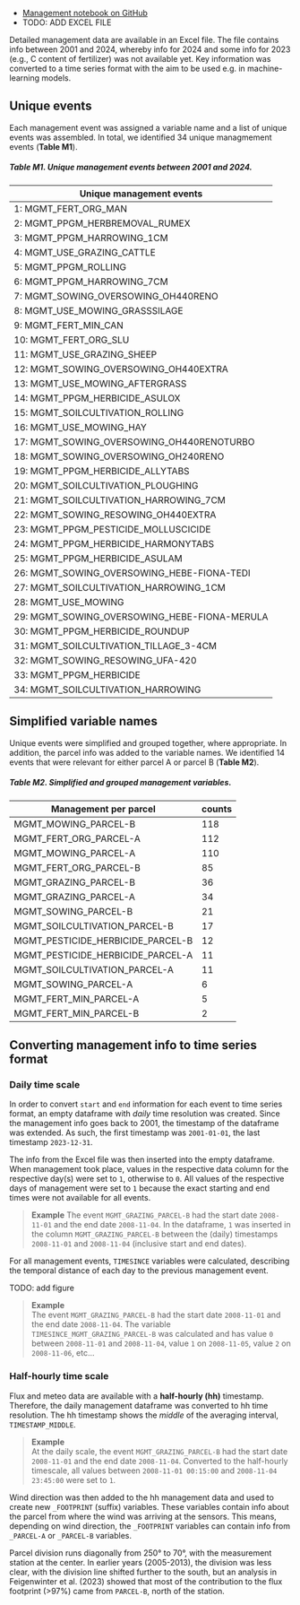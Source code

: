 - [Management notebook on GitHub](https://github.com/holukas/dataset_cha_fp2024_2005-2023/blob/main/notebooks/20_MANAGEMENT/22.0_ConvertMgmtToTimeseries_Correction.ipynb)
- TODO: ADD EXCEL FILE

Detailed management data are available in an Excel file. The file contains info between 2001 and 2024, whereby info for 2024 and some info for 2023 (e.g., C content of fertilizer) was not available yet. Key information was converted to a time series format with the aim to be used e.g. in machine-learning models.

## Unique events

Each management event was assigned a variable name and a list of unique events was assembled. In total, we identified 34 unique managmement events (**Table M1**).

##### **Table M1**. Unique management events between 2001 and 2024.

| Unique management events                     |
| -------------------------------------------- |
| 1: MGMT_FERT_ORG_MAN                         |
| 2: MGMT_PPGM_HERBREMOVAL_RUMEX               |
| 3: MGMT_PPGM_HARROWING_1CM                   |
| 4: MGMT_USE_GRAZING_CATTLE                   |
| 5: MGMT_PPGM_ROLLING                         |
| 6: MGMT_PPGM_HARROWING_7CM                   |
| 7: MGMT_SOWING_OVERSOWING_OH440RENO          |
| 8: MGMT_USE_MOWING_GRASSSILAGE               |
| 9: MGMT_FERT_MIN_CAN                         |
| 10: MGMT_FERT_ORG_SLU                        |
| 11: MGMT_USE_GRAZING_SHEEP                   |
| 12: MGMT_SOWING_OVERSOWING_OH440EXTRA        |
| 13: MGMT_USE_MOWING_AFTERGRASS               |
| 14: MGMT_PPGM_HERBICIDE_ASULOX               |
| 15: MGMT_SOILCULTIVATION_ROLLING             |
| 16: MGMT_USE_MOWING_HAY                      |
| 17: MGMT_SOWING_OVERSOWING_OH440RENOTURBO    |
| 18: MGMT_SOWING_OVERSOWING_OH240RENO         |
| 19: MGMT_PPGM_HERBICIDE_ALLYTABS             |
| 20: MGMT_SOILCULTIVATION_PLOUGHING           |
| 21: MGMT_SOILCULTIVATION_HARROWING_7CM       |
| 22: MGMT_SOWING_RESOWING_OH440EXTRA          |
| 23: MGMT_PPGM_PESTICIDE_MOLLUSCICIDE         |
| 24: MGMT_PPGM_HERBICIDE_HARMONYTABS          |
| 25: MGMT_PPGM_HERBICIDE_ASULAM               |
| 26: MGMT_SOWING_OVERSOWING_HEBE-FIONA-TEDI   |
| 27: MGMT_SOILCULTIVATION_HARROWING_1CM       |
| 28: MGMT_USE_MOWING                          |
| 29: MGMT_SOWING_OVERSOWING_HEBE-FIONA-MERULA |
| 30: MGMT_PPGM_HERBICIDE_ROUNDUP              |
| 31: MGMT_SOILCULTIVATION_TILLAGE_3-4CM       |
| 32: MGMT_SOWING_RESOWING_UFA-420             |
| 33: MGMT_PPGM_HERBICIDE                      |
| 34: MGMT_SOILCULTIVATION_HARROWING           |

## Simplified variable names

Unique events were simplified and grouped together, where appropriate. In addition, the parcel info was added to the variable names. We identified 14 events that were relevant for either parcel A or parcel B (**Table M2**).

##### **Table M2**. Simplified and grouped management variables.

| Management per parcel             | counts |
| --------------------------------- | ---------- |
| MGMT_MOWING_PARCEL-B              | 118        |
| MGMT_FERT_ORG_PARCEL-A            | 112        |
| MGMT_MOWING_PARCEL-A              | 110        |
| MGMT_FERT_ORG_PARCEL-B            | 85         |
| MGMT_GRAZING_PARCEL-B             | 36         |
| MGMT_GRAZING_PARCEL-A             | 34         |
| MGMT_SOWING_PARCEL-B              | 21         |
| MGMT_SOILCULTIVATION_PARCEL-B     | 17         |
| MGMT_PESTICIDE_HERBICIDE_PARCEL-B | 12         |
| MGMT_PESTICIDE_HERBICIDE_PARCEL-A | 11         |
| MGMT_SOILCULTIVATION_PARCEL-A     | 11         |
| MGMT_SOWING_PARCEL-A              | 6          |
| MGMT_FERT_MIN_PARCEL-A            | 5          |
| MGMT_FERT_MIN_PARCEL-B            | 2          |

## Converting management info to time series format

### Daily time scale

In order to convert `start` and `end` information for each event to time series format, an empty dataframe with _daily_ time resolution was created. Since the management info goes back to 2001, the timestamp of the dataframe was extended. As such, the first timestamp was `2001-01-01`, the last timestamp `2023-12-31`.

The info from the Excel file was then inserted into the empty dataframe. When management took place, values in the respective data column for the respective day(s) were set to `1`, otherwise to `0`. All values of the respective days of management were set to `1` because the exact starting and end times were not available for all events.


> **Example**
> The event `MGMT_GRAZING_PARCEL-B` had the start date `2008-11-01` and the end date `2008-11-04`. In the dataframe, `1` was inserted in the column `MGMT_GRAZING_PARCEL-B` between the (daily) timestamps `2008-11-01` and `2008-11-04` (inclusive start and end dates).  
 
For all management events, `TIMESINCE` variables were calculated, describing the temporal distance of each day to the previous management event.

TODO: add figure

> **Example**  
> The event `MGMT_GRAZING_PARCEL-B` had the start date `2008-11-01` and the end date `2008-11-04`. The variable `TIMESINCE_MGMT_GRAZING_PARCEL-B` was calculated and has value `0` between `2008-11-01` and `2008-11-04`, value `1` on `2008-11-05`, value `2` on `2008-11-06`, etc...  
### Half-hourly time scale

Flux and meteo data are available with a **half-hourly (hh)** timestamp. Therefore, the daily management dataframe was converted to hh time resolution. The hh timestamp shows the _middle_ of the averaging interval, `TIMESTAMP_MIDDLE`.

> **Example**  
> At the daily scale, the event `MGMT_GRAZING_PARCEL-B` had the start date `2008-11-01` and the end date `2008-11-04`. Converted to the half-hourly timescale, all values between `2008-11-01 00:15:00` and `2008-11-04 23:45:00` were set to `1`.  

Wind direction was then added to the hh management data and used to create new `_FOOTPRINT` (suffix) variables. These variables contain info about the parcel from where the wind was arriving at the sensors. This means, depending on wind direction, the `_FOOTPRINT` variables can contain info from `_PARCEL-A` or `_PARCEL-B` variables.

Parcel division runs diagonally from 250° to 70°, with the measurement station at the center. In earlier years (2005-2013), the division was less clear, with the division line shifted further to the south, but an analysis in Feigenwinter et al. (2023) showed that most of the contribution to the flux footprint (>97%) came from `PARCEL-B`, north of the station.